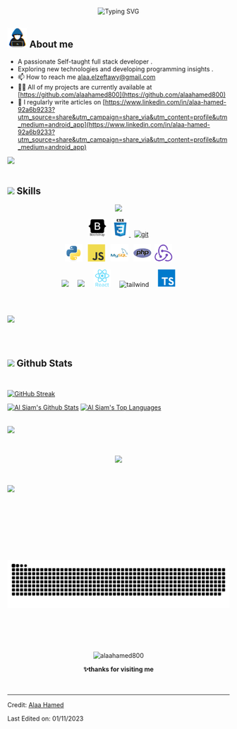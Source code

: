 <br>
<p align="center">
<img src="https://readme-typing-svg.herokuapp.com?font=Chakra+Petch&weight=500&size=22&pause=1000&color=8D9B34&center=true&vCenter=true&random=false&width=435&lines=Hey%2C+It's+ALAA+HAMED;%E3%80%8C+Web+Application+Developer++%E3%80%8D" alt="Typing SVG" />
</p>

	
## <picture><img src = "https://github.com/0xAbdulKhalid/0xAbdulKhalid/raw/main/assets/mdImages/about_me.gif" width = 45px></picture> **About me**

- A passionate Self-taught full stack developer .
-   Exploring new technologies and developing programming insights .
- 📫 How to reach me alaa.elzeftawy@gmail.com
- 👨‍💻 All of my projects are currently available at [https://github.com/alaahamed800](https://github.com/alaahamed800)
- 📝 I regularly write articles on [https://www.linkedin.com/in/alaa-hamed-92a6b9233?utm_source=share&utm_campaign=share_via&utm_content=profile&utm_medium=android_app](https://www.linkedin.com/in/alaa-hamed-92a6b9233?utm_source=share&utm_campaign=share_via&utm_content=profile&utm_medium=android_app)


<img src="https://user-images.githubusercontent.com/73097560/115834477-dbab4500-a447-11eb-908a-139a6edaec5c.gif"><br><br>

## <img src="https://media2.giphy.com/media/QssGEmpkyEOhBCb7e1/giphy.gif?cid=ecf05e47a0n3gi1bfqntqmob8g9aid1oyj2wr3ds3mg700bl&rid=giphy.gif" width ="25"><b> Skills</b>


<p align="center">


<p  align="center">


  </p>
  
<p  align="center">
<img src="https://camo.githubusercontent.com/c8d13e1c596a6726b1da8475a9299fac133f95ef009083b48be01f975a44987e/68747470733a2f2f696d672e736869656c64732e696f2f62616467652f2d48544d4c2d3035313232413f7374796c653d666c6174266c6f676f3d48544d4c35" height="25"/>
  </p>
  

  <p  align="center">
<img src="https://raw.githubusercontent.com/devicons/devicon/master/icons/bootstrap/bootstrap-plain-wordmark.svg" alt="bootstrap" width="40" height="40"/>
  &nbsp;
<a href="https://www.w3schools.com/css/" target="_blank" rel="noreferrer"> <img src="https://raw.githubusercontent.com/devicons/devicon/master/icons/css3/css3-original-wordmark.svg" alt="css3" width="40" height="40"/> </a>
  &nbsp;
<a href="https://git-scm.com/" target="_blank" rel="noreferrer"> <img src="https://www.vectorlogo.zone/logos/git-scm/git-scm-icon.svg" alt="git" width="40" height="40"/> </a>  
 </p>


<p align="center">

 <img src="https://raw.githubusercontent.com/devicons/devicon/master/icons/python/python-original.svg" alt="python" width="40" height="40"/>
  &nbsp;
<img src="https://raw.githubusercontent.com/devicons/devicon/master/icons/javascript/javascript-original.svg" alt="javascript" width="40" height="40"/>
&nbsp;
 <img src="https://raw.githubusercontent.com/devicons/devicon/master/icons/mysql/mysql-original-wordmark.svg" alt="mysql" width="40" height="40"/> 
&nbsp;
<img src="https://raw.githubusercontent.com/devicons/devicon/master/icons/php/php-original.svg" alt="php" width="40" height="40"/>
&nbsp;<img src="https://raw.githubusercontent.com/devicons/devicon/master/icons/redux/redux-original.svg" alt="redux" width="40" height="40"/>
</p>



<p align="center">
  <img src="https://www.vectorlogo.zone/logos/github/github-tile.svg" height="35">
&nbsp;
&nbsp;
  <img src="https://www.vectorlogo.zone/logos/laravel/laravel-icon.svg" height="35">
&nbsp;
&nbsp;
<img src="https://raw.githubusercontent.com/devicons/devicon/master/icons/react/react-original-wordmark.svg" alt="react" width="40" height="40"/>
&nbsp;
&nbsp;
<img src="https://www.vectorlogo.zone/logos/tailwindcss/tailwindcss-icon.svg" alt="tailwind" width="40" height="40"/>
&nbsp;
&nbsp;
<img src="https://raw.githubusercontent.com/devicons/devicon/master/icons/typescript/typescript-original.svg" alt="typescript" width="40" height="40"/> 
</p>
<br>
<br>

<img src="https://user-images.githubusercontent.com/73097560/115834477-dbab4500-a447-11eb-908a-139a6edaec5c.gif"><br><br>

<br>


## <img src="https://media.giphy.com/media/iY8CRBdQXODJSCERIr/giphy.gif" width="35"><b> Github Stats </b>
<br>


<div >

[![GitHub Streak](https://github-readme-streak-stats.herokuapp.com?user=alaahamed800&theme=solarized-light&border_radius=10)](https://git.io/streak-stats)


<!-- ------------------------------------------- -->
<a> 
    <a href="https://github.com/alaahamed800"><img alt="Al Siam's Github Stats" src="https://github-readme-stats.vercel.app/api?username=alaahamed800&show_icons=true&theme=solarized-light&border_radius=10" height="200px" width="49.5%"/></a>
  <a href="https://github.com/alsiam"><img alt="Al Siam's Top Languages" src="https://github-readme-stats.vercel.app/api/top-langs/?username=alaahamed800&theme=solarized-light&border_radius=10&layout=donut" height="192px" width="49.5%"/></a>
  <br/>
</a>

</div>
<!-- ------------------------------------------- -->


<br>
<br>
<img src="https://user-images.githubusercontent.com/73097560/115834477-dbab4500-a447-11eb-908a-139a6edaec5c.gif">
<br>
<br>
<br>

<p align="center">
  <a href="https://skillicons.dev">
    <img src="https://github-profile-trophy.vercel.app/?username=alaahamed800" />
  </a>
</p>

<br>
<br>
<img src="https://user-images.githubusercontent.com/73097560/115834477-dbab4500-a447-11eb-908a-139a6edaec5c.gif">
<br>


<br>
<br>


<br>
  




<br>

<br>
<br>
<br>


  <br>
  <p align="center">
  <img src="https://github.com/DHANOLA/DHANOLA/raw/output/github-contribution-grid-snake.svg" alt="snake"></center>
</p>
<br>
<br>
<br>
<br>


<!--profile visit count-->
<div align="center" >
  
<p> <img src="https://komarev.com/ghpvc/?username=alaahamed800&label=views&color=e7d2cc&style=flat" alt="alaahamed800" /> </p>
 <b>✨thanks for visiting me</b>
</div>
<br>
<br>


---

Credit: [Alaa Hamed](https://github.com/alaahamed800)

Last Edited on: 01/11/2023


